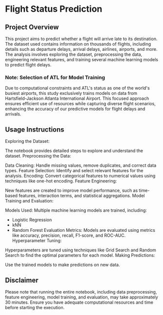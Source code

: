 # Flight Status Prediction
## Project Overview
This project aims to predict whether a flight will arrive late to its destination. The dataset used contains information on thousands of flights, including details such as departure delays, arrival delays, airlines, airports, and more. The analysis involves exploring the dataset, preprocessing the data, engineering relevant features, and training several machine learning models to predict flight delays.

### Note: Selection of ATL for Model Training
Due to computational constraints and ATL's status as one of the world's busiest airports, this study exclusively trains models on data from Hartsfield-Jackson Atlanta International Airport. This focused approach ensures efficient use of resources while capturing diverse flight scenarios, enhancing the accuracy of our predictive models for flight delays and arrivals.

## Usage Instructions
Exploring the Dataset:

The notebook provides detailed steps to explore and understand the dataset.
Preprocessing the Data:

Data Cleaning: Handle missing values, remove duplicates, and correct data types.
Feature Selection: Identify and select relevant features for the analysis.
Encoding: Convert categorical features to numerical values using techniques like one-hot encoding.
Feature Engineering:

New features are created to improve model performance, such as time-based features, interaction terms, and statistical aggregations.
Model Training and Evaluation:

Models Used: Multiple machine learning models are trained, including:
- Logistic Regression
- kNN
- Random Forest
Evaluation Metrics: Models are evaluated using metrics like accuracy, precision, recall, F1-score, and ROC-AUC.
Hyperparameter Tuning:

Hyperparameters are tuned using techniques like Grid Search and Random Search to find the optimal parameters for each model.
Making Predictions:

Use the trained models to make predictions on new data.

## Disclaimer
Please note that running the entire notebook, including data preprocessing, feature engineering, model training, and evaluation, may take approximately 30 minutes. Ensure you have adequate computational resources and time before starting the execution.
